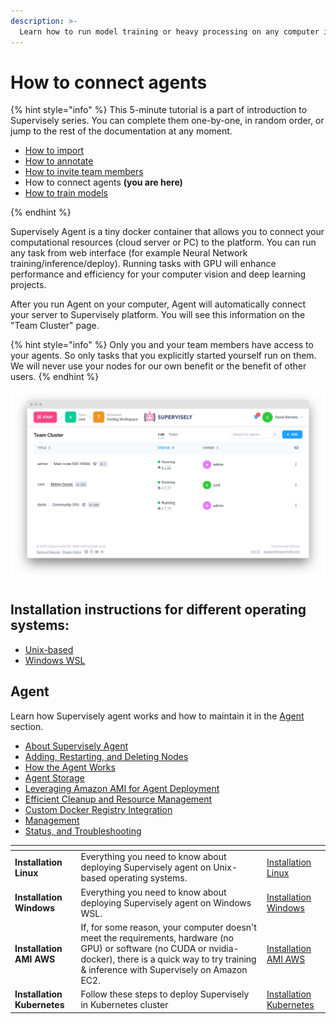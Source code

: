 ```yaml
---
description: >-
  Learn how to run model training or heavy processing on any computer in a single click
---
```


# How to connect agents

{% hint style="info" %}
This 5-minute tutorial is a part of introduction to Supervisely series. You can complete them one-by-one, in random order, or jump to the rest of the documentation at any moment.

- [How to import](../How-to-import.md)
- [How to annotate](../How-to-annotate.md)
- [How to invite team members](../Invite-member.md)
- How to connect agents **(you are here)**
- [How to train models](../how-to-train-models.md)

{% endhint %}

Supervisely Agent is a tiny docker container that allows you to connect your computational resources (cloud server or PC) to the platform. You can run any task from web interface (for example Neural Network training/inference/deploy). Running tasks with GPU will enhance performance and efficiency for your computer vision and deep learning projects.

After you run Agent on your computer, Agent will automatically connect your server to Supervisely platform. You will see this information on the "Team Cluster" page.

{% hint style="info" %} Only you and your team members have access to your agents. So only tasks that you explicitly started yourself run on them. We will never use your nodes for our own benefit or the benefit of other users. {% endhint %}

![Team Cluster](team-cluster.png)

## Installation instructions for different operating systems:

- [Unix-based](unix-based/unix-based.md)
- [Windows WSL](windows-wsl/windows-wsl.md)

## Agent

Learn how Supervisely agent works and how to maintain it in the [Agent](../../agents/README.md) section.

* [About Supervisely Agent](../../agents/README.md)
* [Adding, Restarting, and Deleting Nodes](../../agents/add_delete_node/add_delete_node.md)
* [How the Agent Works](../../agents/agent/agent.md)
* [Agent Storage](../../agents/agent-storage/agent-storage.md)
* [Leveraging Amazon AMI for Agent Deployment](../../agents/ami/README.md)
* [Efficient Cleanup and Resource Management](../../agents/clean_up/clean_up.md)
* [Custom Docker Registry Integration](../../agents/custom-docker-registry/README.md)
* [Management](../../agents/manage/manage.md)
* [Status, and Troubleshooting](../../agents/status_and_troubleshooting/status.md)


<table data-view="cards">
   <thead>
      <tr>
         <th></th>
         <th></th>
         <th data-hidden data-card-target data-type="content-ref"></th>
      </tr>
   </thead>
   <tbody>
      <tr>
         <td><strong>Installation Linux</strong></td>
         <td>Everything you need to know about deploying Supervisely agent on Unix-based operating systems.</td>
         <td><a href="unix-based/unix-based.md">Installation Linux</a></td>
      </tr>
      <tr>
         <td><strong>Installation Windows</strong></td>
         <td>Everything you need to know about deploying Supervisely agent on Windows WSL.</td>
         <td><a href="windows-wsl/windows-wsl.md">Installation Windows</a></td>
      </tr>
      <tr>
         <td><strong>Installation AMI AWS</strong></td>
         <td>If, for some reason, your computer doesn't meet the requirements, hardware (no GPU) or software (no CUDA or nvidia-docker), there is a quick way to try training & inference with Supervisely on Amazon EC2.
         </td>
         <td><a href="../../agents/ami/README.md">Installation AMI AWS</a></td>
      </tr>
      <tr>
         <td><strong>Installation Kubernetes</strong></td>
         <td>Follow these steps to deploy Supervisely in Kubernetes cluster
         </td>
         <td><a href="../../enterprise/kubernetes/installation.md">Installation Kubernetes</a></td>
      </tr>

   </tbody>
</table>